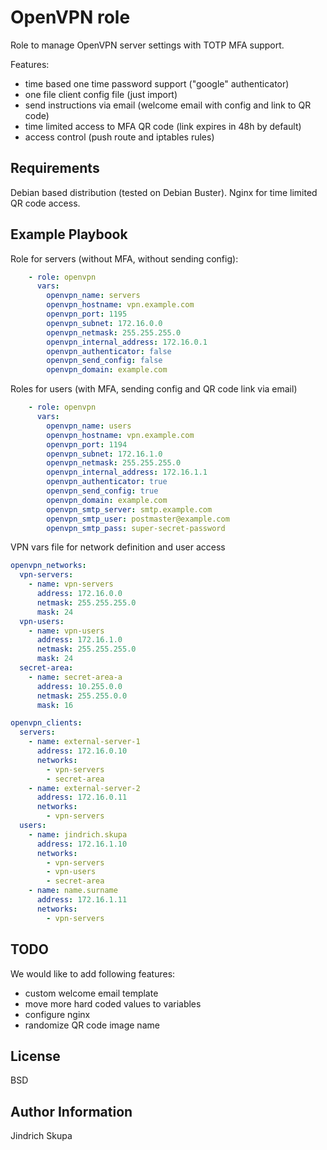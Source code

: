 OpenVPN role
=========

Role to manage OpenVPN server settings with TOTP MFA support.

Features:

* time based one time password support ("google" authenticator)
* one file client config file (just import)
* send instructions via email (welcome email with config and link to QR code)
* time limited access to MFA QR code (link expires in 48h by default)
* access control (push route and iptables rules)

Requirements
------------

Debian based distribution (tested on Debian Buster).
Nginx for time limited QR code access.

Example Playbook
----------------

Role for servers (without MFA, without sending config):

```yaml
    - role: openvpn
      vars:
        openvpn_name: servers
        openvpn_hostname: vpn.example.com
        openvpn_port: 1195
        openvpn_subnet: 172.16.0.0
        openvpn_netmask: 255.255.255.0
        openvpn_internal_address: 172.16.0.1
        openvpn_authenticator: false
        openvpn_send_config: false
        openvpn_domain: example.com
```

Roles for users (with MFA, sending config and QR code link via email)

```yaml
    - role: openvpn
      vars:
        openvpn_name: users
        openvpn_hostname: vpn.example.com
        openvpn_port: 1194
        openvpn_subnet: 172.16.1.0
        openvpn_netmask: 255.255.255.0
        openvpn_internal_address: 172.16.1.1
        openvpn_authenticator: true
        openvpn_send_config: true
        openvpn_domain: example.com
        openvpn_smtp_server: smtp.example.com
        openvpn_smtp_user: postmaster@example.com
        openvpn_smtp_pass: super-secret-password
```

VPN vars file for network definition and user access

```yaml
openvpn_networks:
  vpn-servers:
    - name: vpn-servers
      address: 172.16.0.0
      netmask: 255.255.255.0
      mask: 24
  vpn-users:
    - name: vpn-users
      address: 172.16.1.0
      netmask: 255.255.255.0
      mask: 24
  secret-area:
    - name: secret-area-a
      address: 10.255.0.0
      netmask: 255.255.0.0
      mask: 16

openvpn_clients:
  servers:
    - name: external-server-1
      address: 172.16.0.10
      networks:
        - vpn-servers
        - secret-area
    - name: external-server-2
      address: 172.16.0.11
      networks:
        - vpn-servers
  users:
    - name: jindrich.skupa
      address: 172.16.1.10
      networks:
        - vpn-servers
        - vpn-users
        - secret-area
    - name: name.surname
      address: 172.16.1.11
      networks:
        - vpn-servers
```

TODO
----

We would like to add following features:

* custom welcome email template
* move more hard coded values to variables
* configure nginx
* randomize QR code image name

License
-------

BSD

Author Information
------------------

Jindrich Skupa

